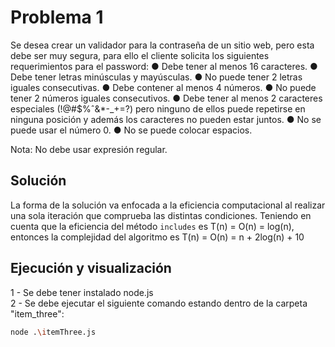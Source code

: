 # Problema 1
Se desea crear un validador para la contraseña de un sitio web, pero esta debe ser muy segura, para ello el cliente solicita los siguientes requerimientos para el password:
● Debe tener al menos 16 caracteres.
● Debe tener letras minúsculas y mayúsculas.
● No puede tener 2 letras iguales consecutivas.
● Debe contener al menos 4 números.
● No puede tener 2 números iguales consecutivos.
● Debe tener al menos 2 caracteres especiales (!@#$%ˆ&*-_+=?) pero ninguno de
ellos puede repetirse en ninguna posición y además los caracteres no pueden
estar juntos.
● No se puede usar el número 0.
● No se puede colocar espacios.

Nota: No debe usar expresión regular.

## Solución
La forma de la solución va enfocada a la eficiencia computacional al realizar una sola iteración que comprueba las distintas condiciones. Teniendo en cuenta que la eficiencia del método ```includes``` es T(n) = O(n) = log(n), entonces la complejidad del algoritmo es T(n) = O(n) = n + 2log(n) + 10

## Ejecución y visualización
1 - Se debe tener instalado node.js  
2 - Se debe ejecutar el siguiente comando estando dentro de la carpeta "item_three":
```sh
node .\itemThree.js
```
